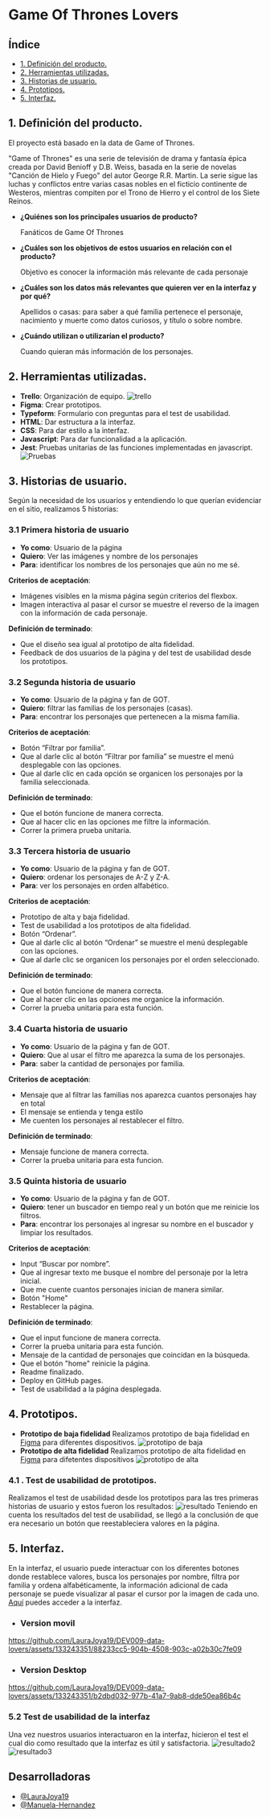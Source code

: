 # Game Of Thrones Lovers

## Índice

* [1. Definición del producto.](#1-definicion-del-producto)
* [2. Herramientas utilizadas.](#2-herramientas-utilizadas)
* [3. Historias de usuario.](#3-historias-de-usuario)
* [4. Prototipos.](#4-prototipos)
* [5. Interfaz.](#5-interfaz)

## 1. Definición del producto.

El proyecto está basado en la data de Game of Thrones.

"Game of Thrones" es una serie de televisión de drama y
fantasía épica creada por David Benioff y D.B. Weiss,
basada en la serie de novelas "Canción de Hielo y Fuego"
del autor George R.R. Martin. La serie sigue las luchas y
conflictos entre varias casas nobles en el ficticio 
continente de Westeros, mientras compiten por el Trono de 
Hierro y el control de los Siete Reinos.

- **¿Quiénes son los principales usuarios de producto?** 
                        
  Fanáticos de Game Of Thrones
- **¿Cuáles son los objetivos de estos usuarios en relación 
con el producto?**

  Objetivo es conocer la información más relevante de cada 
  personaje
 

- **¿Cuáles son los datos más relevantes que quieren ver en 
la interfaz y por qué?**
  
  Apellidos o casas: para saber a qué familia pertenece el 
  personaje, nacimiento y muerte como datos curiosos, y 
  título o sobre nombre.
- **¿Cuándo utilizan o utilizarían el producto?**
  
  Cuando quieran más información de los 
  personajes.

## 2. Herramientas utilizadas.
  - **Trello**: Organización de equipo. ![trello](src/Imagenes/trello.jpg)
  - **Figma**: Crear prototipos.
  - **Typeform**: Formulario con preguntas para el test de 
  usabilidad.
  - **HTML**: Dar estructura a la interfaz.
  - **CSS**: Para dar estilo a la interfaz.
  - **Javascript**: Para dar funcionalidad a la aplicación.
  - **Jest**: Pruebas unitarias de las funciones implementadas 
  en javascript.
  ![Pruebas](src/Imagenes/test.png)
 
 ## 3. Historias de usuario.
  Según la necesidad de los usuarios y entendiendo lo que 
  querían evidenciar en el sitio, realizamos 5 historias:
  ### 3.1 Primera historia de usuario 
    
  - **Yo como**: Usuario de la página
  - **Quiero**: Ver las imágenes y nombre de los personajes
  - **Para**: identificar los nombres de los personajes que 
  aún no me sé.

  **Criterios de aceptación**: 
  - Imágenes visibles en la misma página según criterios del 
  flexbox.
  - Imagen interactiva al pasar el cursor se muestre el 
  reverso de la imagen con la información de cada personaje.

  **Definición de terminado**:
  - Que el diseño sea igual al prototipo de alta fidelidad.
  - Feedback de dos usuarios de la página y del test de 
  usabilidad desde los prototipos.

  ### 3.2 Segunda historia de usuario
    
  - **Yo como**: Usuario de la página y fan de GOT.
  - **Quiero**: filtrar las familias de los personajes 
  (casas).
  - **Para**: encontrar los personajes que pertenecen a la 
  misma familia.

  **Criterios de aceptación**: 
  - Botón “Filtrar por familia”.
  - Que al darle clic al botón “Filtrar por familia” se 
  muestre el menú desplegable con las opciones.
  - Que al darle clic en cada opción se organicen los 
  personajes por la familia seleccionada.

  **Definición de terminado**:
  - Que el botón funcione de manera correcta.
  - Que al hacer clic en las opciones me filtre la 
  información.
  - Correr la primera prueba unitaria.
  ### 3.3 Tercera historia de usuario
    
  - **Yo como**: Usuario de la página y fan de GOT.
  - **Quiero**: ordenar los personajes de A-Z y Z-A.
  - **Para**: ver los personajes en orden alfabético.

  **Criterios de aceptación**: 
  - Prototipo de alta y baja fidelidad.
  - Test de usabilidad a los prototipos de alta fidelidad.
  - Botón “Ordenar”.
  - Que al darle clic al botón “Ordenar” se muestre el menú 
  desplegable con las opciones.
  - Que al darle clic se organicen los personajes por el 
  orden seleccionado.

  **Definición de terminado**:
  - Que el botón funcione de manera correcta.
  - Que al hacer clic en las opciones me organice la 
  información.
  - Correr la prueba unitaria para esta función.

  ### 3.4 Cuarta historia de usuario
    
  - **Yo como**: Usuario de la página y fan de GOT.
  - **Quiero**: Que al usar el filtro me aparezca la suma de los 
  personajes.
  - **Para**: saber la cantidad de personajes por familia.

  **Criterios de aceptación**: 
  - Mensaje que al filtrar las familias nos aparezca cuantos 
  personajes hay en total
  - El mensaje se entienda y tenga estilo
  - Me cuenten los personajes al restablecer el filtro.
  
  **Definición de terminado**:
  - Mensaje funcione de manera correcta.
  - Correr la prueba unitaria para esta funcion.

### 3.5 Quinta historia de usuario
    
  - **Yo como**: Usuario de la página y fan de GOT.
  - **Quiero**: tener un buscador en tiempo real y un botón 
  que me reinicie los filtros.
  - **Para**: encontrar los personajes al ingresar su nombre 
  en el buscador y limpiar los resultados.

  **Criterios de aceptación**: 
  - Input “Buscar por nombre”.
  - Que al ingresar texto me busque el nombre del personaje 
  por la letra inicial.
  - Que me cuente cuantos personajes inician de manera 
  similar.
  - Botón "Home"
  - Restablecer la página.
  
  **Definición de terminado**:
  - Que el input funcione de manera correcta.
  - Correr la prueba unitaria para esta función.
  - Mensaje de la cantidad de personajes que coincidan en la 
  búsqueda.
  - Que el botón  "home" reinicie la página.
  - Readme finalizado.
  - Deploy en GitHub pages.
  - Test de usabilidad a la página desplegada.

## 4. Prototipos.

- **Prototipo de baja fidelidad**
Realizamos prototipo de baja fidelidad en [Figma](https://www.figma.com/file/ORBg4sqpJGma5nz1g8rByV/Baja-Fidelidad?type=design&node-id=0-1&mode=design&t=ql3BblygxMm7PGqw-0) 
para diferentes dispositivos. 
![prototipo de baja](src/Imagenes/Prototipo%20de%20baja.jpeg) 
- **Prototipo de alta fidelidad**
Realizamos prototipo de alta fidelidad en [Figma](https://www.figma.com/file/sJ1DGDqS5wBH9yooxShePZ/Prototipo-alta-fidelidad?type=design&node-id=0-1&mode=design&t=2jvXFrKOsDLtDPpd-0) para difetentes dispositivos
![prototipo de alta](src/Imagenes/Prototipos%20de%20alta.JPG)

### 4.1 . Test de usabilidad de prototipos.
Realizamos el test de usabilidad desde los prototipos para las 
tres primeras historias de usuario y estos fueron los 
resultados:
![resultado](src/Imagenes/resultado.JPG)
Teniendo en cuenta los resultados del test de usabilidad, se 
llegó a la conclusión de que era necesario un botón que 
reestableciera valores en la página. 


## 5. Interfaz.
En la interfaz, el usuario puede interactuar con los 
diferentes botones donde restablece valores, busca los 
personajes por nombre, filtra por familia y ordena 
alfabéticamente, la información adicional
de cada personaje se puede visualizar al pasar el cursor por la imagen de cada 
uno. 
[Aquí](https://manuela-hernandez.github.io/DEV009-data-lovers/) puedes acceder a la interfaz.

- ### Version movil


https://github.com/LauraJoya19/DEV009-data-lovers/assets/133243351/88233cc5-904b-4508-903c-a02b30c7fe09




- ### Version Desktop

https://github.com/LauraJoya19/DEV009-data-lovers/assets/133243351/b2dbd032-977b-41a7-9ab8-dde50ea86b4c



### 5.2 Test de usabilidad de la interfaz
Una vez nuestros usuarios interactuaron en la interfaz, 
hicieron el test el cual dio como resultado que la interfaz 
es útil y satisfactoria.
![resultado2](src/Imagenes/resp%20final.JPG)
![resultado3](src/Imagenes/respuesta%20final.JPG)

## Desarrolladoras

- [@LauraJoya19](https://github.com/LauraJoya19) 
- [@Manuela-Hernandez](https://github.com/Manuela-Hernandez)

